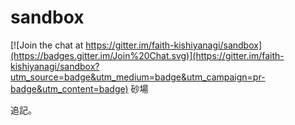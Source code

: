 # sandbox

[![Join the chat at https://gitter.im/faith-kishiyanagi/sandbox](https://badges.gitter.im/Join%20Chat.svg)](https://gitter.im/faith-kishiyanagi/sandbox?utm_source=badge&utm_medium=badge&utm_campaign=pr-badge&utm_content=badge)
砂場

追記。
